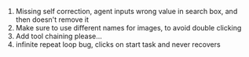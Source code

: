 1. Missing self correction, agent inputs wrong value in search box, and then doesn't remove it
2. Make sure to use different names for images, to avoid double clicking
3. Add tool chaining please...
4. infinite repeat loop bug, clicks on start task and never recovers



<!-- change logging before deployment -->
<!-- [GUIAgent] finally: status end
Messages written to /Users/shanurrahman/Documents/spc/qwen/zenobia/pulsar/logs/conversation-2025-04-16T18-58-51-611Z-iteration-4.json
Tool call count:  1
-> Running 'paraTool' tool with {"text":"blank space taylor swift"}
Messages written to /Users/shanurrahman/Documents/spc/qwen/zenobia/pulsar/logs/conversation-2025-04-16T18-58-56-167Z-iteration-5.json
Tool call count:  1
-> Running 'ExecutorTool' tool with {"action":"click on the search button next to the search bar with text 'blank space taylor swift' to initiate the search"}
ExecutorTool called with action: click on the search button next to the search bar with text 'blank space taylor swift' to initiate the search

[run_data_status] running
[NutjsOperator] scaleX 2 scaleY 2
[NutjsOperator] screenshot: 1728x1117, scaleFactor: 2 -->
